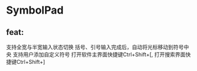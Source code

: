 # SymbolPad

## feat:

支持全宽与半宽输入状态切换
括号、引号输入完成后，自动将光标移动到符号中央
支持用户添加自定义符号
打开软件主界面快捷键Ctrl+Shift+[, 打开搜索界面快捷键Ctrl+Shift+]
